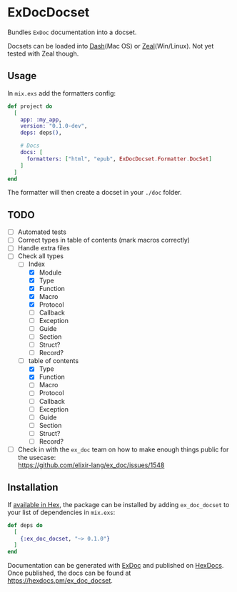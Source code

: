 # ExDocDocset

Bundles `ExDoc` documentation into a docset.

Docsets can be loaded into [Dash](https://kapeli.com/dash)(Mac OS) or
[Zeal](https://zealdocs.org/)(Win/Linux). Not yet tested with Zeal though.

## Usage

In `mix.exs` add the formatters config:

```elixir
def project do
  [
    app: :my_app,
    version: "0.1.0-dev",
    deps: deps(),

    # Docs
    docs: [
      formatters: ["html", "epub", ExDocDocset.Formatter.DocSet]
    ]
  ]
end
```

The formatter will then create a docset in your `./doc` folder.

## TODO 

- [ ] Automated tests
- [ ] Correct types in table of contents (mark macros correctly)
- [ ] Handle extra files
- [ ] Check all types
  - [ ] Index
    - [x] Module
    - [x] Type
    - [x] Function
    - [x] Macro
    - [x] Protocol
    - [ ] Callback
    - [ ] Exception
    - [ ] Guide
    - [ ] Section
    - [ ] Struct?
    - [ ] Record?
  - [ ] table of contents
    - [x] Type
    - [x] Function
    - [ ] Macro
    - [ ] Protocol
    - [ ] Callback
    - [ ] Exception
    - [ ] Guide
    - [ ] Section
    - [ ] Struct?
    - [ ] Record?
- [ ] Check in with the `ex_doc` team on how to make enough things public for the usecase:  
https://github.com/elixir-lang/ex_doc/issues/1548

## Installation

If [available in Hex](https://hex.pm/docs/publish), the package can be installed
by adding `ex_doc_docset` to your list of dependencies in `mix.exs`:

```elixir
def deps do
  [
    {:ex_doc_docset, "~> 0.1.0"}
  ]
end
```

Documentation can be generated with [ExDoc](https://github.com/elixir-lang/ex_doc)
and published on [HexDocs](https://hexdocs.pm). Once published, the docs can
be found at <https://hexdocs.pm/ex_doc_docset>.

